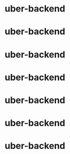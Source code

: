 # uber-backend
# uber-backend
# uber-backend
# uber-backend
# uber-backend
# uber-backend
# uber-backend
